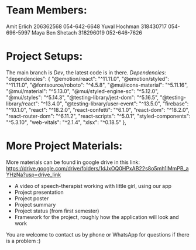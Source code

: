 # Team Members:
Amit Erlich 206362568 054-642-6648
Yuval Hochman 318430717 054-696-5997
Maya Ben Shetach 318296019 052-646-7626

# Project Setups:
The main branch is *Dev*, the latest code is in there.
*Dependencies*:
  "dependencies": {
    "@emotion/react": "^11.11.0",
    "@emotion/styled": "^11.11.0",
    "@fontsource/roboto": "^4.5.8",
    "@mui/icons-material": "^5.11.16",
    "@mui/material": "^5.13.0",
    "@mui/styled-engine-sc": "^5.12.0",
    "@mui/styles": "^5.14.3",
    "@testing-library/jest-dom": "^5.16.5",
    "@testing-library/react": "^13.4.0",
    "@testing-library/user-event": "^13.5.0",
    "firebase": "^10.1.0",
    "react": "^18.2.0",
    "react-confetti": "^6.1.0",
    "react-dom": "^18.2.0",
    "react-router-dom": "^6.11.2",
    "react-scripts": "^5.0.1",
    "styled-components": "^5.3.10",
    "web-vitals": "^2.1.4",
    "xlsx": "^0.18.5"
  },
  
# More Project Materials:
More materials can be found in google drive in this link: https://drive.google.com/drive/folders/1dJxOQ0HPxAB22s8o5mh1lMmPB_aYHzNa?usp=drive_link
- A video of speech-therapist working with little girl, using our app
- Project presentation
- Project poster
- Project summary
- Project status (from first semester)
- Framework for the project, roughly how the application will look and work

You are welcome to contact us by phone or WhatsApp for questions if there is a problem :)
